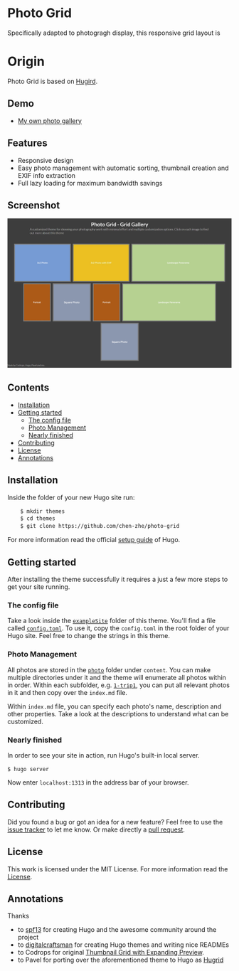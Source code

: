 # Photo Grid

Specifically adapted to photogragh display, this responsive grid layout is

# Origin

Photo Grid is based on [Hugird](http://themes.gohugo.io/theme/hugrid/). 

## Demo

- [My own photo gallery](https://chen-zhe.github.io/portfolio/)

## Features

- Responsive design
- Easy photo management with automatic sorting, thumbnail creation and EXIF info extraction
- Full lazy loading for maximum bandwidth savings

## Screenshot

![Hugrid screenshot](https://github.com/Chen-Zhe/photo-grid/blob/master/images/screenshot.png)


## Contents

- [Installation](#installation)
- [Getting started](#getting-started)
    - [The config file](#the-config-file)
	- [Photo Management](#photo-management)
    - [Nearly finished](#nearly-finished)
- [Contributing](#contributing)
- [License](#license)
- [Annotations](#annotations)


## Installation

Inside the folder of your new Hugo site run:

```sh
    $ mkdir themes
    $ cd themes
    $ git clone https://github.com/chen-zhe/photo-grid
```
For more information read the official [setup guide](//gohugo.io/overview/installing/) of Hugo.


## Getting started

After installing the theme successfully it requires a just a few more steps to get your site running.


### The config file

Take a look inside the [`exampleSite`](https://github.com/chen-zhe/photo-grid/tree/master/exampleSite) folder of this theme. You'll find a file called [`config.toml`](https://github.com/chen-zhe/photo-grid/blob/master/exampleSite/config.toml). To use it, copy the `config.toml` in the root folder of your Hugo site. Feel free to change the strings in this theme.

### Photo Management

All photos are stored in the [`photo`](https://github.com/chen-zhe/photo-grid/tree/master/exampleSite/content/photo) folder under `content`. You can make multiple directories under it and the theme will enumerate all photos within in order. Within each subfolder, e.g. [`1-trip1`](https://github.com/chen-zhe/photo-grid/tree/master/exampleSite/content/photo/1-trip1), you can put all relevant photos in it and then copy over the `index.md` file.

Within `index.md` file, you can specify each photo's name, description and other properties. Take a look at the descriptions to understand what can be customized.

### Nearly finished

In order to see your site in action, run Hugo's built-in local server. 

    $ hugo server

Now enter `localhost:1313` in the address bar of your browser.


## Contributing

Did you found a bug or got an idea for a new feature? Feel free to use the [issue tracker](//github.com/chen-zhe/photo-grid/issues) to let me know. Or make directly a [pull request](//github.com/chen-zhe/photo-grid/pulls).


## License

This work is licensed under the MIT License. For more information read the [License](//github.com/chen-zhe/photo-grid/blob/master/LICENSE.md).


## Annotations

Thanks 

- to [spf13](https://github.com/spf13) for creating Hugo and the awesome community around the project
- to [digitalcraftsman](https://github.com/digitalcraftsman) for creating Hugo themes and writing nice READMEs
- to Codrops for original [Thumbnail Grid with Expanding Preview](http://tympanus.net/codrops/?p=14530).
- to Pavel for porting over the aforementioned theme to Hugo as [Hugrid](https://github.com/aerohub/hugrid)